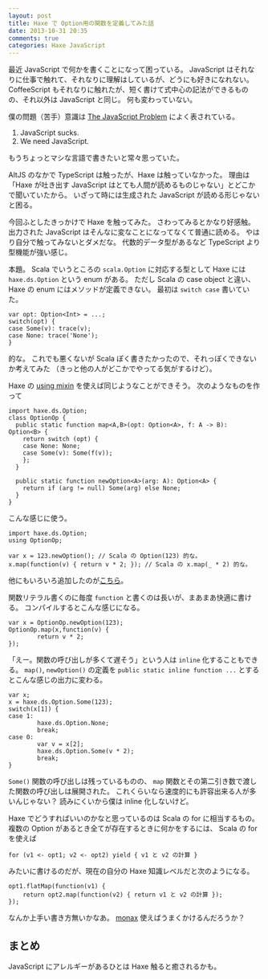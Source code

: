 ```yaml
---
layout: post
title: Haxe で Option用の関数を定義してみた話
date: 2013-10-31 20:35
comments: true
categories: Haxe JavaScript
---
```


最近 JavaScript で何かを書くことになって困っている。
JavaScript はそれなりに仕事で触れて、それなりに理解はしているが、どうにも好きになれない。
CoffeeScript もそれなりに触れたが、短く書けて式中心の記法ができるものの、それ以外は JavaScript と同じ。
何も変わっていない。

僕の問題（苦手）意識は [The JavaScript Problem](http://www.haskell.org/haskellwiki/The_JavaScript_Problem)
によく表されている。

1. JavaScript sucks.
2. We need JavaScript.

もうちょっとマシな言語で書きたいと常々思っていた。

AltJS のなかで TypeScript は触ったが、Haxe は触っていなかった。
理由は「Haxe が吐き出す JavaScript はとても人間が読めるものじゃない」とどこかで聞いていたから。
いざって時には生成された JavaScript が読める形じゃないと困る。

今回ふとしたきっかけで Haxe を触ってみた。
さわってみるとかなり好感触。
出力された JavaScript はそんなに変なことになってなくて普通に読める。
やはり自分で触ってみないとダメだな。
代数的データ型があるなど TypeScript より型機能が強い感じ。

<!-- more -->

本題。
Scala でいうところの `scala.Option` に対応する型として Haxe には `haxe.ds.Option` という enum がある。
ただし Scala の case object と違い、Haxe の enum にはメソッドが定義できない。
最初は `switch case` 書いていた。

    var opt: Option<Int> = ...;
    switch(opt) {
    case Some(v): trace(v);
    case None: trace('None');
    }

的な。
これでも悪くないが Scala ぽく書きたかったので、それっぽくできないか考えてみた
（きっと他の人がどこかでやってる気がするけど）。

Haxe の [using mixin](http://haxe.org/manual/using) を使えば同じようなことができそう。
次のようなものを作って

    import haxe.ds.Option;
    class OptionOp {
      public static function map<A,B>(opt: Option<A>, f: A -> B): Option<B> {
        return switch (opt) {
        case None: None;
        case Some(v): Some(f(v));
        };
      }
    
      public static function newOption<A>(arg: A): Option<A> {
        return if (arg != null) Some(arg) else None;
      }
    }

こんな感じに使う。

    import haxe.ds.Option;
    using OptionOp;
    
    var x = 123.newOption(); // Scala の Option(123) 的な。
    x.map(function(v) { return v * 2; }); // Scala の x.map(_ * 2) 的な。

他にもいろいろ追加したのが[こちら](https://gist.github.com/tkawachi/7208040)。

関数リテラル書くのに毎度 `function` と書くのは長いが、まあまあ快適に書ける。
コンパイルするとこんな感じになる。

    var x = OptionOp.newOption(123);
    OptionOp.map(x,function(v) {
            return v * 2;
    });    

「えー。関数の呼び出しが多くて遅そう」という人は `inline` 化することもできる。
`map()`, `newOption()` の定義を `public static inline function ...` とするとこんな感じの出力に変わる。

    var x;
    x = haxe.ds.Option.Some(123);
    switch(x[1]) {
    case 1:
            haxe.ds.Option.None;
            break;
    case 0:
            var v = x[2];
            haxe.ds.Option.Some(v * 2);
            break;
    }

`Some()` 関数の呼び出しは残っているものの、 `map` 関数とその第二引き数で渡した関数の呼び出しは展開された。
これくらいなら速度的にも許容出来る人が多いんじゃない？
読みにくいから僕は inline 化しないけど。

Haxe でどうすればいいのかなと思っているのは Scala の for に相当するもの。
複数の Option があるとき全てが存在するときに何かをするには、 Scala の for を使えば

    for (v1 <- opt1; v2 <- opt2) yield { v1 と v2 の計算 }

みたいに書けるのだが、現在の自分の Haxe 知識レベルだと次のようになる。

    opt1.flatMap(function(v1) {
        return opt2.map(function(v2) { return v1 と v2 の計算 });
    });

なんか上手い書き方無いかなあ。
[monax](https://github.com/sledorze/monax) 使えばうまくかけるんだろうか？

## まとめ

JavaScript にアレルギーがあるひとは Haxe 触ると癒されるかも。
